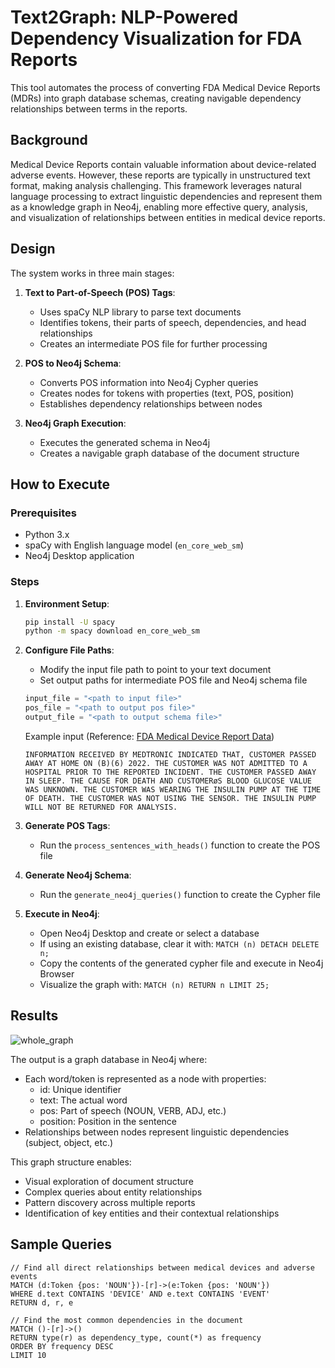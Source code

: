 # Text2Graph: NLP-Powered Dependency Visualization for FDA Reports

This tool automates the process of converting FDA Medical Device Reports (MDRs) into graph database schemas, creating navigable dependency relationships between terms in the reports.

## Background

Medical Device Reports contain valuable information about device-related adverse events. However, these reports are typically in unstructured text format, making analysis challenging. This framework leverages natural language processing to extract linguistic dependencies and represent them as a knowledge graph in Neo4j, enabling more effective query, analysis, and visualization of relationships between entities in medical device reports.

## Design

The system works in three main stages:

1. **Text to Part-of-Speech (POS) Tags**: 
   - Uses spaCy NLP library to parse text documents
   - Identifies tokens, their parts of speech, dependencies, and head relationships
   - Creates an intermediate POS file for further processing

2. **POS to Neo4j Schema**:
   - Converts POS information into Neo4j Cypher queries
   - Creates nodes for tokens with properties (text, POS, position)
   - Establishes dependency relationships between nodes

3. **Neo4j Graph Execution**:
   - Executes the generated schema in Neo4j
   - Creates a navigable graph database of the document structure

## How to Execute

### Prerequisites
- Python 3.x
- spaCy with English language model (`en_core_web_sm`)
- Neo4j Desktop application

### Steps
1. **Environment Setup**:
   ```bash
   pip install -U spacy
   python -m spacy download en_core_web_sm
   ```

2. **Configure File Paths**:
   - Modify the input file path to point to your text document
   - Set output paths for intermediate POS file and Neo4j schema file
   ```python
   input_file = "<path to input file>"
   pos_file = "<path to output pos file>"
   output_file = "<path to output schema file>"
   ```
   Example input (Reference: [FDA Medical Device Report Data](https://www.fda.gov/medical-devices/medical-device-reporting-mdr-how-report-medical-device-problems/mdr-data-files#download))
   ```
   INFORMATION RECEIVED BY MEDTRONIC INDICATED THAT, CUSTOMER PASSED AWAY AT HOME ON (B)(6) 2022. THE CUSTOMER WAS NOT ADMITTED TO A HOSPITAL PRIOR TO THE REPORTED INCIDENT. THE CUSTOMER PASSED AWAY IN SLEEP. THE CAUSE FOR DEATH AND CUSTOMERøS BLOOD GLUCOSE VALUE WAS UNKNOWN. THE CUSTOMER WAS WEARING THE INSULIN PUMP AT THE TIME OF DEATH. THE CUSTOMER WAS NOT USING THE SENSOR. THE INSULIN PUMP WILL NOT BE RETURNED FOR ANALYSIS.
   ```

3. **Generate POS Tags**:
   - Run the `process_sentences_with_heads()` function to create the POS file

4. **Generate Neo4j Schema**:
   - Run the `generate_neo4j_queries()` function to create the Cypher file

5. **Execute in Neo4j**:
   - Open Neo4j Desktop and create or select a database
   - If using an existing database, clear it with: `MATCH (n) DETACH DELETE n;`
   - Copy the contents of the generated cypher file and execute in Neo4j Browser
   - Visualize the graph with: `MATCH (n) RETURN n LIMIT 25;`

## Results
![whole_graph](https://hackmd.io/_uploads/Sk9jnQM6Jx.png)


The output is a graph database in Neo4j where:
- Each word/token is represented as a node with properties:
  - id: Unique identifier
  - text: The actual word
  - pos: Part of speech (NOUN, VERB, ADJ, etc.)
  - position: Position in the sentence
- Relationships between nodes represent linguistic dependencies (subject, object, etc.)

This graph structure enables:
- Visual exploration of document structure
- Complex queries about entity relationships
- Pattern discovery across multiple reports
- Identification of key entities and their contextual relationships

## Sample Queries

```cypher
// Find all direct relationships between medical devices and adverse events
MATCH (d:Token {pos: 'NOUN'})-[r]->(e:Token {pos: 'NOUN'})
WHERE d.text CONTAINS 'DEVICE' AND e.text CONTAINS 'EVENT'
RETURN d, r, e

// Find the most common dependencies in the document
MATCH ()-[r]->() 
RETURN type(r) as dependency_type, count(*) as frequency
ORDER BY frequency DESC
LIMIT 10
```
